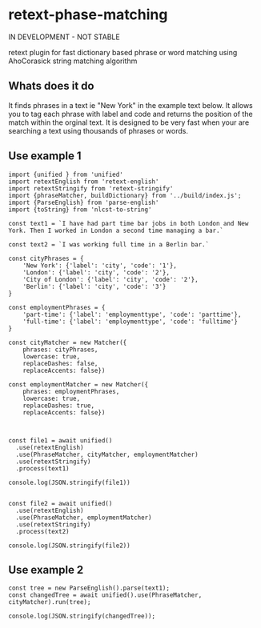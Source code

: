 # retext-phase-matching

IN DEVELOPMENT - NOT STABLE

retext plugin for fast dictionary based phrase or word matching using AhoCorasick string matching algorithm


## Whats does it do
It finds phrases in a text ie "New York" in the example text below. It allows you to tag each phrase with label and code and returns the position of the match within the orginal text. It is designed to be very fast when your are searching a text using thousands of phrases or words.



## Use example 1
```
import {unified } from 'unified'
import retextEnglish from 'retext-english'
import retextStringify from 'retext-stringify'
import {phraseMatcher, buildDictionary} from '../build/index.js';
import {ParseEnglish} from 'parse-english'
import {toString} from 'nlcst-to-string'

const text1 = `I have had part time bar jobs in both London and New York. Then I worked in London a second time managing a bar.`

const text2 = `I was working full time in a Berlin bar.`

const cityPhrases = {
    'New York': {'label': 'city', 'code': '1'}, 
    'London': {'label': 'city', 'code': '2'},
    'City of London': {'label': 'city', 'code': '2'}, 
    'Berlin': {'label': 'city', 'code': '3'}
}

const employmentPhrases = {
    'part-time': {'label': 'employmenttype', 'code': 'parttime'},
    'full-time': {'label': 'employmenttype', 'code': 'fulltime'}
}

const cityMatcher = new Matcher({
    phrases: cityPhrases, 
    lowercase: true, 
    replaceDashes: false, 
    replaceAccents: false})

const employmentMatcher = new Matcher({
    phrases: employmentPhrases, 
    lowercase: true, 
    replaceDashes: true, 
    replaceAccents: false})

    

const file1 = await unified()
  .use(retextEnglish)
  .use(PhraseMatcher, cityMatcher, employmentMatcher)
  .use(retextStringify)
  .process(text1)

console.log(JSON.stringify(file1)) 


const file2 = await unified()
  .use(retextEnglish)
  .use(PhraseMatcher, employmentMatcher)
  .use(retextStringify)
  .process(text2)

console.log(JSON.stringify(file2)) 
```

## Use example 2
```
const tree = new ParseEnglish().parse(text1);
const changedTree = await unified().use(PhraseMatcher, cityMatcher).run(tree);

console.log(JSON.stringify(changedTree));

```
